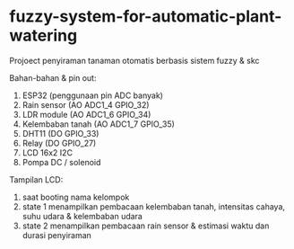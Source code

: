# fuzzy-system-for-automatic-plant-watering
Projoect penyiraman tanaman otomatis berbasis sistem fuzzy &amp; skc

Bahan-bahan & pin out:
1. ESP32 (penggunaan pin ADC banyak)
2. Rain sensor (AO ADC1_4 GPIO_32)
3. LDR module (AO ADC1_6 GPIO_34)
4. Kelembaban tanah (AO ADC1_7 GPIO_35)
5. DHT11 (DO GPIO_33)
6. Relay (DO GPIO_27)
7. LCD 16x2 I2C
8. Pompa DC / solenoid

Tampilan LCD:
1. saat booting nama kelompok
2. state 1 menampilkan pembacaan kelembaban tanah, intensitas cahaya, suhu udara & kelembaban udara
3. state 2 menampilkan pembacaan rain sensor & estimasi waktu dan durasi penyiraman 
